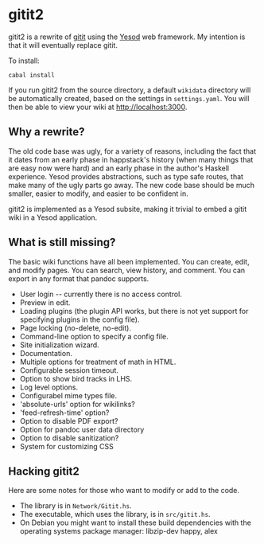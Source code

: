 gitit2
======

gitit2 is a rewrite of [gitit] using the [Yesod] web framework.
My intention is that it will eventually replace gitit.

[gitit]: http://gitit.net

To install:

    cabal install

If you run gitit2 from the source directory, a default
`wikidata` directory will be automatically created, based
on the settings in `settings.yaml`.  You will then be able
to view your wiki at <http://localhost:3000>.

Why a rewrite?
--------------

The old code base was ugly, for a variety of reasons, including
the fact that it dates from an early phase in happstack's history
(when many things that are easy now were hard) and an early phase
in the author's Haskell experience.  Yesod provides abstractions,
such as type safe routes, that make many of the ugly parts go away.
The new code base should be much smaller, easier to modify, and
easier to be confident in.

gitit2 is implemented as a Yesod subsite, making it trivial
to embed a gitit wiki in a Yesod application.

What is still missing?
----------------------

The basic wiki functions have all been implemented. You can
create, edit, and modify pages.  You can search, view
history, and comment.  You can export in any format that
pandoc supports.

* User login -- currently there is no access control.
* Preview in edit.
* Loading plugins (the plugin API works, but there is not
  yet support for specifying plugins in the config file).
* Page locking (no-delete, no-edit).
* Command-line option to specify a config file.
* Site initialization wizard.
* Documentation.
* Multiple options for treatment of math in HTML.
* Configurable session timeout.
* Option to show bird tracks in LHS.
* Log level options.
* Configurabel mime types file.
* 'absolute-urls' option for wikilinks?
* 'feed-refresh-time' option?
* Option to disable PDF export?
* Option for pandoc user data directory
* Option to disable sanitization?
* System for customizing CSS

[Yesod]: http://www.yesodweb.com/

Hacking gitit2
--------------

Here are some notes for those who want to modify or
add to the code.

* The library is in `Network/Gitit.hs`.
* The executable, which uses the library, is in `src/gitit.hs`.
* On Debian you might want to install these build dependencies with
  the operating systems package manager:
  libzip-dev happy, alex
